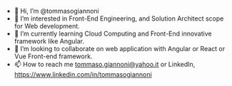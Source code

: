 - 👋 Hi, I’m @tommasogiannoni
- 👀 I’m interested in Front-End Engineering, and Solution Architect scope for Web development.
- 🌱 I’m currently learning Cloud Computing and Front-End innovative framework like Angular.
- 💞️ I’m looking to collaborate on web application with Angular or React or Vue Front-end framework.
- 📫 How to reach me tommaso.giannoni@yahoo.it or LinkedIn, https://www.linkedin.com/in/tommasogiannoni

<!---
tommasogiannoni/tommasogiannoni is a ✨ special ✨ repository because its `README.md` (this file) appears on your GitHub profile.
You can click the Preview link to take a look at your changes.
--->
